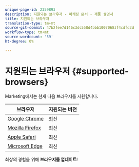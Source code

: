 ```yaml
---
unique-page-id: 2359893
description: 지원되는 브라우저 - 마케팅 문서 - 제품 설명서
title: 지원되는 브라우저
translation-type: tm+mt
source-git-commit: 47b2fee7d146c3dc558d4bbb10070683f4cdfd3d
workflow-type: tm+mt
source-wordcount: '59'
ht-degree: 0%

---
```



# 지원되는 브라우저 {#supported-browsers}

Marketing에서는 현재 다음 브라우저를 지원합니다.

| 브라우저 | 지원되는 버전 |
|---|---|
| [Google Chrome](http://www.google.com/intl/en/chrome/browser/) | 최신 |
| [Mozilla Firefox](http://www.mozilla.org/en-US/firefox/new/) | 최신 |
| [Apple Safari](http://support.apple.com/downloads/#safari) | 최신 |
| [Microsoft Edge](https://www.microsoft.com/en-us/windows/microsoft-edge) | 최신 |

최상의 경험을 위해 **브라우저를 업데이트**!
